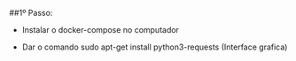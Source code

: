 ##1º Passo:
- Instalar o docker-compose no computador 

- Dar o comando sudo apt-get install python3-requests
(Interface grafica)